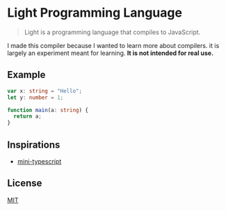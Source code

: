 # Light Programming Language

> Light is a programming language that compiles to JavaScript.

I made this compiler because I wanted to learn more about compilers. it is largely an experiment meant for learning.
**It is not intended for real use.**

## Example

```ts
var x: string = "Hello";
let y: number = 1;

function main(a: string) {
  return a;
}
```

## Inspirations

- [mini-typescript](https://github.com/sandersn/mini-typescript)

## License

[MIT](https://github.com/Eyoatam/light-lang/blob/main/LICENSE)
